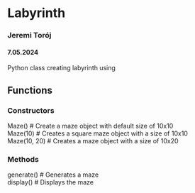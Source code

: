 # Labyrinth
### Jeremi Torój 
#### 7.05.2024

Python class creating labyrinth using <fill>

## Functions
### Constructors
Maze() # Create a maze object with default size of 10x10   
Maze(10) # Creates a square maze object with a size of 10x10  
Maze(10, 20) # Creates a maze object with a size of 10x20

### Methods
generate() # Generates a maze  
display() # Displays the maze